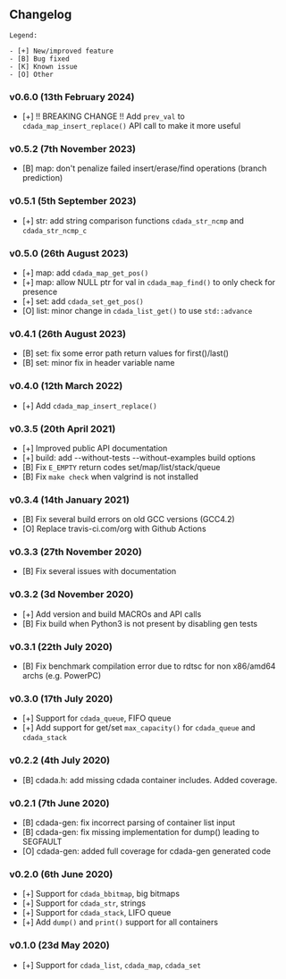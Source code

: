 ## Changelog

```
Legend:

- [+] New/improved feature
- [B] Bug fixed
- [K] Known issue
- [O] Other
```

### v0.6.0 (13th February 2024)

- [+] !! BREAKING CHANGE !! Add `prev_val` to `cdada_map_insert_replace()` API call to make it more useful

### v0.5.2 (7th November 2023)

- [B] map: don't penalize failed insert/erase/find operations (branch prediction)

### v0.5.1 (5th September 2023)

- [+] str: add string comparison functions `cdada_str_ncmp` and `cdada_str_ncmp_c`

### v0.5.0 (26th August 2023)

- [+] map: add `cdada_map_get_pos()`
- [+] map: allow NULL ptr for val in `cdada_map_find()` to only check for presence
- [+] set: add `cdada_set_get_pos()`
- [O] list: minor change in `cdada_list_get()` to use `std::advance`

### v0.4.1 (26th August 2023)

- [B] set: fix some error path return values for first()/last()
- [B] set: minor fix in header variable name

### v0.4.0 (12th March 2022)

- [+] Add `cdada_map_insert_replace()`

### v0.3.5 (20th April 2021)

- [+] Improved public API documentation
- [+] build: add --without-tests --without-examples build options
- [B] Fix `E_EMPTY` return codes set/map/list/stack/queue
- [B] Fix `make check` when valgrind is not installed

### v0.3.4 (14th January 2021)

- [B] Fix several build errors on old GCC versions (GCC4.2)
- [O] Replace travis-ci.com/org with Github Actions

### v0.3.3 (27th November 2020)

- [B] Fix several issues with documentation

### v0.3.2 (3d November 2020)

- [+] Add version and build MACROs and API calls
- [B] Fix build when Python3 is not present by disabling gen tests

### v0.3.1 (22th July 2020)

- [B] Fix benchmark compilation error due to rdtsc for non x86/amd64 archs (e.g. PowerPC)

### v0.3.0 (17th July 2020)

- [+] Support for `cdada_queue`, FIFO queue
- [+] Add support for get/set `max_capacity()` for `cdada_queue` and `cdada_stack`

### v0.2.2 (4th July 2020)

- [B] cdada.h: add missing cdada container includes. Added coverage.

### v0.2.1 (7th June 2020)

- [B] cdada-gen: fix incorrect parsing of container list input
- [B] cdada-gen: fix missing implementation for dump() leading to SEGFAULT
- [O] cdada-gen: added full coverage for cdada-gen generated code

### v0.2.0 (6th June 2020)

- [+] Support for `cdada_bbitmap`, big bitmaps
- [+] Support for `cdada_str`, strings
- [+] Support for `cdada_stack`, LIFO queue
- [+] Add `dump()` and `print()` support for all containers

### v0.1.0 (23d May 2020)

- [+] Support for `cdada_list`, `cdada_map`, `cdada_set`
